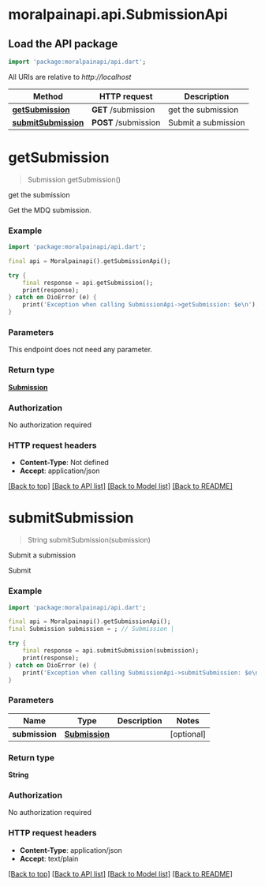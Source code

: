 # moralpainapi.api.SubmissionApi

## Load the API package
```dart
import 'package:moralpainapi/api.dart';
```

All URIs are relative to *http://localhost*

Method | HTTP request | Description
------------- | ------------- | -------------
[**getSubmission**](SubmissionApi.md#getsubmission) | **GET** /submission | get the submission
[**submitSubmission**](SubmissionApi.md#submitsubmission) | **POST** /submission | Submit a submission


# **getSubmission**
> Submission getSubmission()

get the submission

Get the MDQ submission. 

### Example
```dart
import 'package:moralpainapi/api.dart';

final api = Moralpainapi().getSubmissionApi();

try {
    final response = api.getSubmission();
    print(response);
} catch on DioError (e) {
    print('Exception when calling SubmissionApi->getSubmission: $e\n');
}
```

### Parameters
This endpoint does not need any parameter.

### Return type

[**Submission**](Submission.md)

### Authorization

No authorization required

### HTTP request headers

 - **Content-Type**: Not defined
 - **Accept**: application/json

[[Back to top]](#) [[Back to API list]](../README.md#documentation-for-api-endpoints) [[Back to Model list]](../README.md#documentation-for-models) [[Back to README]](../README.md)

# **submitSubmission**
> String submitSubmission(submission)

Submit a submission

Submit 

### Example
```dart
import 'package:moralpainapi/api.dart';

final api = Moralpainapi().getSubmissionApi();
final Submission submission = ; // Submission | 

try {
    final response = api.submitSubmission(submission);
    print(response);
} catch on DioError (e) {
    print('Exception when calling SubmissionApi->submitSubmission: $e\n');
}
```

### Parameters

Name | Type | Description  | Notes
------------- | ------------- | ------------- | -------------
 **submission** | [**Submission**](Submission.md)|  | [optional] 

### Return type

**String**

### Authorization

No authorization required

### HTTP request headers

 - **Content-Type**: application/json
 - **Accept**: text/plain

[[Back to top]](#) [[Back to API list]](../README.md#documentation-for-api-endpoints) [[Back to Model list]](../README.md#documentation-for-models) [[Back to README]](../README.md)

